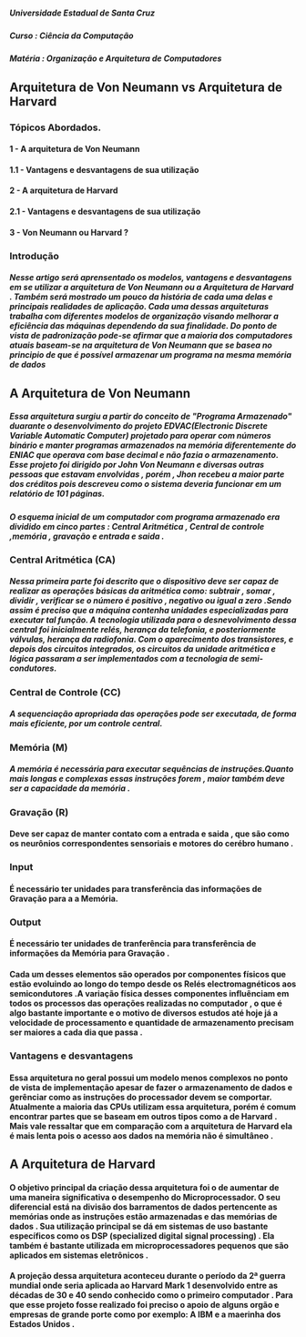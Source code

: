 
##### Universidade Estadual de Santa Cruz
##### Curso : Ciência da Computação 
##### Matéria : Organização e Arquitetura de Computadores 

## Arquitetura de Von Neumann vs Arquitetura de Harvard

### Tópicos Abordados.
#### 1   - A arquitetura de Von Neumann 
#### 1.1 - Vantagens e desvantagens de sua utilização
#### 2   - A arquitetura de Harvard
#### 2.1 - Vantagens e desvantagens de sua utilização
#### 3   - Von Neumann ou Harvard ?

### Introdução

##### Nesse artigo será aprensentado os modelos, vantagens e desvantagens em se utilizar a arquitetura de Von Neumann ou a Arquitetura de Harvard . Também será mostrado um pouco da história de cada uma delas e principais realidades de aplicação. Cada uma dessas arquiteturas trabalha com diferentes modelos de organização visando melhorar a eficiência das máquinas dependendo da sua finalidade. Do ponto de vista de padronização pode-se afirmar que a maioria dos computadores atuais baseam-se na arquitetura de Von Neumann que se basea no principio de que é possível armazenar um programa na mesma memória de dados

## A Arquitetura de Von Neumann 

##### Essa arquitetura surgiu a partir do conceito de "Programa Armazenado" duarante o desenvolvimento do projeto EDVAC(Electronic Discrete Variable Automatic Computer) projetado para operar com números binário e manter programas armazenados na memória diferentemente do ENIAC que operava com base decimal e não fazia o armazenamento. Esse projeto foi dirigido por John Von Neumann e diversas outras pessoas que estavam envolvidas , porém , Jhon recebeu a maior parte dos créditos pois descreveu como o sistema deveria funcionar em um relatório de 101 páginas.
##### O esquema inicial de um computador com programa armazenado era dividido em cinco partes : Central Aritmética , Central de controle ,memória , gravação e entrada e saida .

### Central Aritmética (CA)
##### Nessa primeira parte foi descrito que o dispositivo deve ser capaz de realizar as operações básicas da aritmética como: subtrair , somar , dividir , verificar se o número é positivo , negativo ou igual a zero .Sendo assim é preciso que a máquina contenha unidades especializadas para executar tal função. A tecnologia utilizada para o desnevolvimento dessa central foi inicialmente relés, herança da telefonia, e posteriormente válvulas, herança da radiofonia. Com o aparecimento dos transistores, e depois dos circuitos integrados, os circuitos da unidade aritmética e lógica passaram a ser implementados com a tecnologia de semi-condutores. 

### Central de Controle (CC)
#####  A sequenciação apropriada das operações pode ser executada, de forma mais eficiente, por um controle central.

### Memória (M) 
##### A memória é necessária para executar sequências de instruções.Quanto mais longas e complexas essas instruções forem , maior também deve ser a capacidade da memória .

### Gravação (R) 

#### Deve ser capaz de manter contato com a entrada e saida , que são como os neurônios correspondentes sensoriais e motores do cerébro humano .

### Input 
#### É necessário ter unidades para transferência das informações de Gravação para a a Memória.

### Output 
#### É necessário ter unidades de tranferência para transferência de informações da Memória para Gravação . 


#### Cada um desses elementos  são operados por componentes físicos que estão evoluindo ao longo do tempo desde os Relés electromagnéticos aos semicondutores .A variação física desses componentes influênciam em todos os processos das operações realizadas no computador , o que é algo bastante importante e o motivo de diversos estudos até hoje já a velocidade de processamento e quantidade de armazenamento precisam ser maiores a cada dia que passa .     


### Vantagens e desvantagens 

#### Essa arquitetura no geral possui um modelo menos complexos no ponto de vista de implementação apesar de fazer o armazenamento de dados e gerênciar como as instruções do processador devem se comportar. Atualmente a maioria das CPUs utilizam essa arquitetura, porém é comum encontrar partes que se baseam em outros tipos como a de Harvard . Mais vale ressaltar que em comparação com a arquitetura de Harvard ela é mais lenta pois o acesso aos dados na memória não é simultâneo .


## A Arquitetura de Harvard

#### O objetivo principal da criação dessa arquitetura foi o de aumentar de uma maneira significativa o desempenho do Microprocessador. O seu diferencial está na divisão dos barramentos de dados pertencente as memórias onde as instruções estão armazenadas e das memórias de dados . Sua utilização principal se dá em sistemas de uso bastante específicos como os DSP (specialized digital signal processing) . Ela também é bastante utilizada em microprocessadores pequenos que são aplicados em sistemas eletrônicos . 
#### A projeção dessa arquitetura aconteceu durante o período da 2ª guerra mundial onde seria aplicada ao Harvard Mark 1 desenvolvido entre as décadas de 30 e 40 sendo conhecido como o primeiro computador . Para que esse projeto fosse realizado foi preciso o apoio de alguns orgão e empresas de grande porte como por exemplo: A IBM e a maerinha dos Estados Unidos . 

